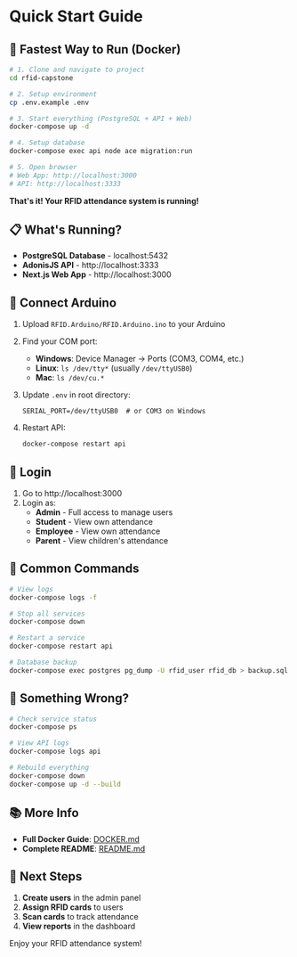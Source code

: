 # Quick Start Guide

## 🚀 Fastest Way to Run (Docker)

```bash
# 1. Clone and navigate to project
cd rfid-capstone

# 2. Setup environment
cp .env.example .env

# 3. Start everything (PostgreSQL + API + Web)
docker-compose up -d

# 4. Setup database
docker-compose exec api node ace migration:run

# 5. Open browser
# Web App: http://localhost:3000
# API: http://localhost:3333
```

**That's it! Your RFID attendance system is running!**

## 📋 What's Running?

- **PostgreSQL Database** - localhost:5432
- **AdonisJS API** - http://localhost:3333
- **Next.js Web App** - http://localhost:3000

## 🔌 Connect Arduino

1. Upload `RFID.Arduino/RFID.Arduino.ino` to your Arduino
2. Find your COM port:
   - **Windows**: Device Manager → Ports (COM3, COM4, etc.)
   - **Linux**: `ls /dev/tty*` (usually `/dev/ttyUSB0`)
   - **Mac**: `ls /dev/cu.*`

3. Update `.env` in root directory:
   ```env
   SERIAL_PORT=/dev/ttyUSB0  # or COM3 on Windows
   ```

4. Restart API:
   ```bash
   docker-compose restart api
   ```

## 👤 Login

1. Go to http://localhost:3000
2. Login as:
   - **Admin** - Full access to manage users
   - **Student** - View own attendance
   - **Employee** - View own attendance
   - **Parent** - View children's attendance

## 📝 Common Commands

```bash
# View logs
docker-compose logs -f

# Stop all services
docker-compose down

# Restart a service
docker-compose restart api

# Database backup
docker-compose exec postgres pg_dump -U rfid_user rfid_db > backup.sql
```

## 🐛 Something Wrong?

```bash
# Check service status
docker-compose ps

# View API logs
docker-compose logs api

# Rebuild everything
docker-compose down
docker-compose up -d --build
```

## 📚 More Info

- **Full Docker Guide**: [DOCKER.md](./DOCKER.md)
- **Complete README**: [README.md](./README.md)

## 🎯 Next Steps

1. **Create users** in the admin panel
2. **Assign RFID cards** to users
3. **Scan cards** to track attendance
4. **View reports** in the dashboard

Enjoy your RFID attendance system!
